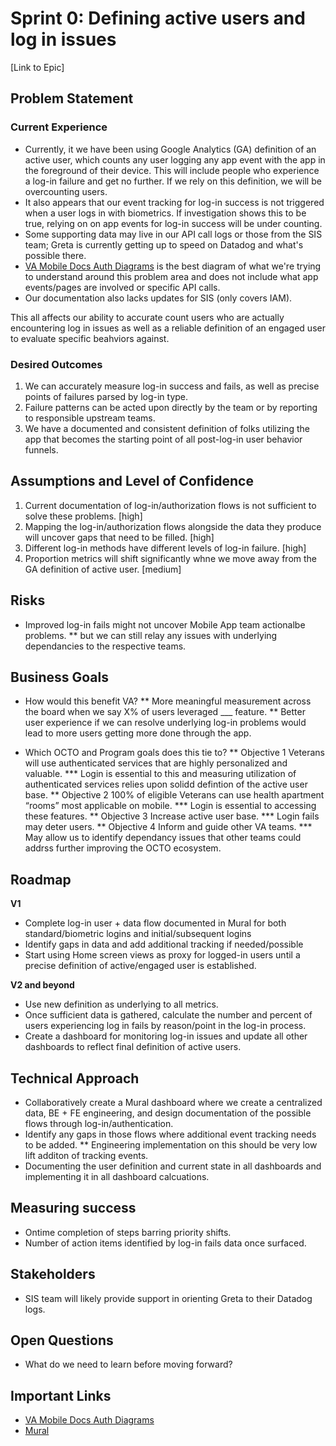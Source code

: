 # Sprint 0: Defining active users and log in issues

[Link to Epic]

## Problem Statement

### Current Experience ###

* Currently, it we have been using Google Analytics (GA) definition of an active user, which counts any user logging any app event with the app in the foreground of their device. This will include people who experience a log-in failure and get no further. If we rely on this definition, we will be overcounting users.
* It also appears that our event tracking for log-in success is not triggered when a user logs in with biometrics. If investigation shows this to be true, relying on on app events for log-in success will be under counting.
* Some supporting data may live in our API call logs or those from the SIS team; Greta is currently getting up to speed on Datadog and what's possible there.
* [VA Mobile Docs Auth Diagrams](https://department-of-veterans-affairs.github.io/va-mobile-app/docs/Engineering/Architecture/Auth%20Diagrams/) is the best diagram of what we're trying to understand around this problem area and does not include what app events/pages are involved or specific API calls.
* Our documentation also lacks updates for SIS (only covers IAM).

This all affects our ability to accurate count users who are actually encountering log in issues as well as a reliable definition of an engaged user to evaluate specific beahviors against. 

### Desired Outcomes ###
1. We can accurately measure log-in success and fails, as well as precise points of failures parsed by log-in type.
  1. Failure patterns can be acted upon directly by the team or by reporting to responsible upstream teams.
2. We have a documented and consistent definition of folks utilizing the app that becomes the starting point of all post-log-in user behavior funnels.

## Assumptions and Level of Confidence

1. Current documentation of log-in/authorization flows is not sufficient to solve these problems. [high] 
  1. Mapping the log-in/authorization flows alongside the data they produce will uncover gaps that need to be filled. [high] 
2. Different log-in methods have different levels of log-in failure. [high]
3. Proportion metrics will shift significantly whne we move away from the GA definition of active user. [medium]

## Risks

* Improved log-in fails might not uncover Mobile App team actionalbe problems.
** but we can still relay any issues with underlying dependancies to the respective teams.


## Business Goals
* How would this benefit VA?
** More meaningful measurement across the board when we say X% of users leveraged ___ feature.
** Better user experience if we can resolve underlying log-in problems would lead to more users getting more done through the app.

* Which OCTO and Program goals does this tie to?
** Objective 1 Veterans will use authenticated services that are highly personalized and valuable. 
*** Login is essential to this and measuring utilization of authenticated services relies upon solidd defintion of the active user base.
** Objective 2 100% of eligible Veterans can use health apartment “rooms” most applicable on mobile. 
*** Login is essential to accessing these features.
** Objective 3 Increase active user base. 
*** Login fails may deter users.
** Objective 4 Inform and guide other VA teams. 
*** May allow us to identify dependancy issues that other teams could addrss further improving the OCTO ecosystem.

## Roadmap

**V1**

 * Complete log-in user + data flow documented in Mural for both standard/biometric logins and initial/subsequent logins
 * Identify gaps in data and add additional tracking if needed/possible
 * Start using Home screen views as proxy for logged-in users until a precise definition of active/engaged user is established.
  
**V2 and beyond**
* Use new definition as underlying to all metrics.
* Once sufficient data is gathered, calculate the number and percent of users experiencing log in fails by reason/point in the log-in process.
* Create a dashboard for monitoring log-in issues and update all other dashboards to reflect final definition of active users.

## Technical Approach

* Collaboratively create a Mural dashboard where we create a centralized data, BE + FE engineering, and design documentation of the possible flows through log-in/authentication.
* Identify any gaps in those flows where additional event tracking needs to be added.
** Engineering implementation on this should be very low lift additon of tracking events.
* Documenting the user definition and current state in all dashboards and implementing it in all dashboard calcuations.

## Measuring success 

* Ontime completion of steps barring priority shifts.
* Number of action items identified by log-in fails data once surfaced.


## Stakeholders

* SIS team will likely provide support in orienting Greta to their Datadog logs.

## Open Questions

* What do we need to learn before moving forward?

## Important Links
* [VA Mobile Docs Auth Diagrams](https://department-of-veterans-affairs.github.io/va-mobile-app/docs/Engineering/Architecture/Auth%20Diagrams/)
* [Mural](https://app.mural.co/t/adhoccorporateworkspace2583/m/adhoccorporateworkspace2583/1683549939459/7c483ce1fab59d45a89cb420d42d0e0294289b23?sender=u955e947bb617e3eae45a5638)
